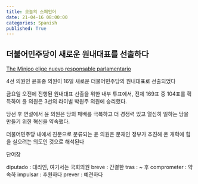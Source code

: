```yaml
---
title: 오늘의 스페인어
date: 21-04-16 08:00:00
categories: Spanish
published: True
---
```


## 더불어민주당이 새로운 원내대표를 선출하다

[The Minjoo elige nuevo responsable parlamentario](http://world.kbs.co.kr/service/news_view.htm?lang=s&Seq_Code=75443)

4선 의원인 윤호중 의원이 16일 새로운 더불어민주당의 원내대표로 선출되었다

금요일 오전에 진행된 원내대표 선출을 위한 내부 투표에서, 전체 169표 중 104표를 획득하여 윤 의원은 3선의 라이벌 박원주 의원에 승리했다.

당선 후 연설에서 윤 의원은 당의 패배를 극복하고 더 경쟁력 있고 열심히 일하는 당을 만들기 위한 혁신을 약속했다.

더불어민주당 내에서 친문으로 분류되는 윤 의원은 문재인 정부가 추진해 온 개혁에 힘을 실으려는 의도인 것으로 해석된다

단어장

diputado : 대리인, 여기서는 국회의원
breve : 간결한
tras : ~ 후
comprometer : 약속하
impulsar : 후원하다
prever : 예견하다
